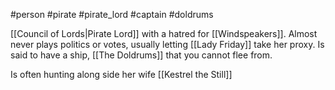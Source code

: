 #person #pirate #pirate_lord #captain #doldrums

[[Council of Lords|Pirate Lord]] with a hatred for [[Windspeakers]].  Almost never plays politics or votes, usually letting [[Lady Friday]] take her proxy.  Is said to have a ship, [[The Doldrums]] that you cannot flee from.

Is often hunting along side her wife [[Kestrel the Still]]
